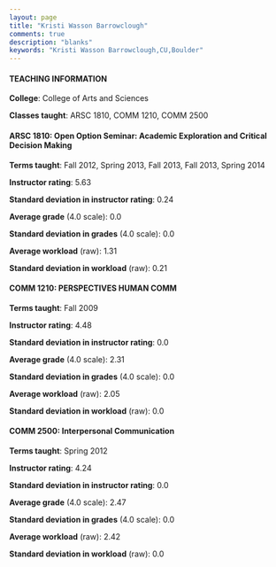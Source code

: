 ```yaml
---
layout: page
title: "Kristi Wasson Barrowclough" 
comments: true
description: "blanks"
keywords: "Kristi Wasson Barrowclough,CU,Boulder"
---
```

<head>
<script src="https://ajax.googleapis.com/ajax/libs/jquery/2.1.3/jquery.min.js"></script>
<script src="https://dl.dropboxusercontent.com/s/pc42nxpaw1ea4o9/highcharts.js?dl=0"></script>
<!-- <script src="../assets/js/highcharts.js"></script> -->
<style type="text/css">@font-face {
	font-family: "Bebas Neue";
	src: url(https://www.filehosting.org/file/details/544349/BebasNeue Regular.otf) format("opentype");
	}
	h1.Bebas { 
		font-family: "Bebas Neue", Verdana, Tahoma;
	}
</style>
</head>
	   
#### TEACHING INFORMATION

**College**: College of Arts and Sciences

**Classes taught**: ARSC 1810, COMM 1210, COMM 2500

#### ARSC 1810: Open Option Seminar: Academic Exploration and Critical Decision Making

**Terms taught**: Fall 2012, Spring 2013, Fall 2013, Fall 2013, Spring 2014

**Instructor rating**: 5.63

**Standard deviation in instructor rating**: 0.24

**Average grade** (4.0 scale): 0.0

**Standard deviation in grades** (4.0 scale): 0.0

**Average workload** (raw): 1.31

**Standard deviation in workload** (raw): 0.21

#### COMM 1210: PERSPECTIVES HUMAN COMM

**Terms taught**: Fall 2009

**Instructor rating**: 4.48

**Standard deviation in instructor rating**: 0.0

**Average grade** (4.0 scale): 2.31

**Standard deviation in grades** (4.0 scale): 0.0

**Average workload** (raw): 2.05

**Standard deviation in workload** (raw): 0.0

#### COMM 2500: Interpersonal Communication

**Terms taught**: Spring 2012

**Instructor rating**: 4.24

**Standard deviation in instructor rating**: 0.0

**Average grade** (4.0 scale): 2.47

**Standard deviation in grades** (4.0 scale): 0.0

**Average workload** (raw): 2.42

**Standard deviation in workload** (raw): 0.0

